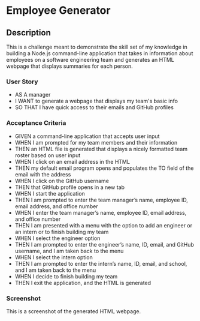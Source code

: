# Employee Generator

## Description

This is a challenge meant to demonstrate the skill set of my knowledge in building a Node.js command-line application that takes in information about employees on a software engineering team and generates an HTML webpage that displays summaries for each person.

### User Story

  - AS A manager
  - I WANT to generate a webpage that displays my team's basic info
  - SO THAT I have quick access to their emails and GitHub profiles


### Acceptance Criteria

  - GIVEN a command-line application that accepts user input
  - WHEN I am prompted for my team members and their information
  - THEN an HTML file is generated that displays a nicely formatted team roster based on user input
  - WHEN I click on an email address in the HTML
  - THEN my default email program opens and populates the TO field of the email with the address
  - WHEN I click on the GitHub username
  - THEN that GitHub profile opens in a new tab
  - WHEN I start the application
  - THEN I am prompted to enter the team manager’s name, employee ID, email address, and office number
  - WHEN I enter the team manager’s name, employee ID, email address, and office number
  - THEN I am presented with a menu with the option to add an engineer or an intern or to finish building my team
  - WHEN I select the engineer option
  - THEN I am prompted to enter the engineer’s name, ID, email, and GitHub username, and I am taken back to the menu
  - WHEN I select the intern option
  - THEN I am prompted to enter the intern’s name, ID, email, and school, and I am taken back to the menu
  - WHEN I decide to finish building my team
  - THEN I exit the application, and the HTML is generated
  
 

### Screenshot
This is a screenshot of the generated HTML webpage.
